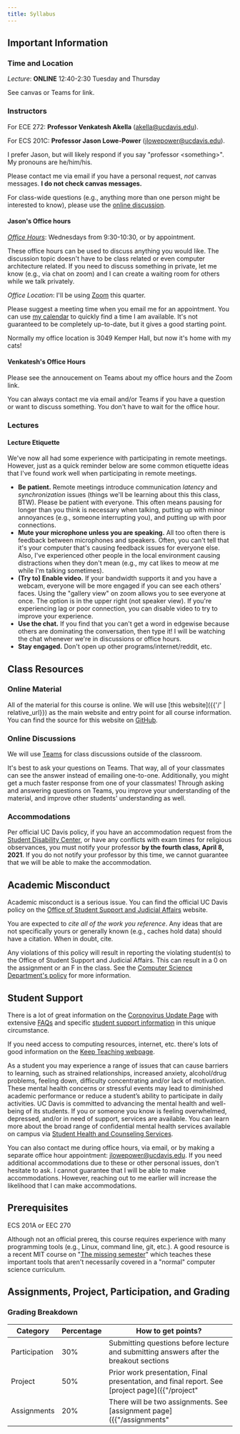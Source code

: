```yaml
---
title: Syllabus
---
```


## Important Information

### Time and Location

*Lecture*: **ONLINE** 12:40-2:30 Tuesday and Thursday

See canvas or Teams for link.

### Instructors

For ECE 272: **Professor Venkatesh Akella** (<akella@ucdavis.edu>).

For ECS 201C: **Professor Jason Lowe-Power** (<jlowepower@ucdavis.edu>).

I prefer Jason, but will likely respond if you say "professor \<something\>".
My pronouns are he/him/his.

Please contact me via email if you have a personal request, *not* canvas messages.
**I do not check canvas messages.**

For class-wide questions (e.g., anything more than one person might be interested to know), please use the [online discussion](#discussion).

#### Jason's Office hours

[*Office Hours*](https://ucdavis.zoom.us/my/jlowepower): Wednesdays from 9:30-10:30, or by appointment.

These office hours can be used to discuss anything you would like.
The discussion topic doesn't have to be class related or even computer architecture related.
If you need to discuss something in private, let me know (e.g., via chat on zoom) and I can create a waiting room for others while we talk privately.

*Office Location*: I'll be using [Zoom](https://ucdavis.zoom.us/my/jlowepower) this quarter.

Please suggest a meeting time when you email me for an appointment.
You can use [my calendar](https://calendar.google.com/calendar/embed?src=jlowepower%40ucdavis.edu&ctz=America%2FLos_Angeles) to quickly find a time I am available.
It's not guaranteed to be completely up-to-date, but it gives a good starting point.

Normally my office location is 3049 Kemper Hall, but now it's home with my cats!

####  Venkatesh's Office Hours

Please see the annoucement on Teams about my office hours and the Zoom link.

You can always contact me via email and/or Teams if you have a question or want to discuss something. 
You don't have to wait for the office hour.  

### Lectures

#### Lecture Etiquette

We've now all had some experience with participating in remote meetings.
However, just as a quick reminder below are some common etiquette ideas that I've found work well when participating in remote meetings.

* **Be patient.** Remote meetings introduce communication *latency* and *synchronization* issues (things we'll be learning about this this class, BTW). Please be patient with everyone. This often means pausing for longer than you think is necessary when talking, putting up with minor annoyances (e.g., someone interrupting you), and putting up with poor connections.
* **Mute your microphone unless you are speaking.** All too often there is feedback between microphones and speakers. Often, you can't tell that it's your computer that's causing feedback issues for everyone else. Also, I've experienced other people in the local environment causing distractions when they don't mean (e.g., my cat likes to meow at me while I'm talking sometimes).
* **(Try to) Enable video.** If your bandwidth supports it and you have a webcam, everyone will be more engaged if you can see each others' faces. Using the "gallery view" on zoom allows you to see everyone at once. The option is in the upper right (not speaker view). If you're experiencing lag or poor connection, you can disable video to try to improve your experience.
* **Use the chat.** If you find that you can't get a word in edgewise because others are dominating the conversation, then type it! I will be watching the chat whenever we're in discussions or office hours.
* **Stay engaged.** Don't open up other programs/internet/reddit, etc.

## Class Resources

### Online Material

All of the material for this course is online.
We will use [this website]({{'/' | relative_url}}) as the main website and entry point for all course information.
You can find the source for this website on [GitHub](https://github.com/jlpteaching/272-201C).

### Online Discussions

We will use [Teams](https://teams.microsoft.com/l/team/19%3a924e0023b9f14f138d90e9133de7b7c0%40thread.tacv2/conversations?groupId=dc1deb3b-d7c2-42a3-9097-6c162e5bb8b3&tenantId=a8046f64-66c0-4f00-9046-c8daf92ff62b) for class discussions outside of the classroom.

It's best to ask your questions on Teams.
That way, all of your classmates can see the answer instead of emailing one-to-one.
Additionally, you might get a much faster response from one of your classmates!
Through asking and answering questions on Teams, you improve your understanding of the material, and improve other students' understanding as well.

### Accommodations

Per official UC Davis policy, if you have an accommodation request from the [Student Disability Center](https://sdc.ucdavis.edu/), or have any conflicts with exam times for religious observances, you must notify your professor **by the fourth class, April 8, 2021**.
If you do not notify your professor by this time, we cannot guarantee that we will be able to make the accommodation.

## Academic Misconduct

Academic misconduct is a serious issue.
You can find the official UC Davis policy on the [Office of Student Support and Judicial Affairs](http://sja.ucdavis.edu/) website.

You are expected to *cite all of the work you reference*.
Any ideas that are not specifically yours or generally known (e.g., caches hold data) should have a citation.
When in doubt, cite.

Any violations of this policy will result in reporting the violating student(s) to the Office of Student Support and Judicial Affairs.
This can result in a 0 on the assignment or an F in the class.
See the [Computer Science Department's policy](https://www.cs.ucdavis.edu/blog/academic-misconduct-policy/) for more information.

## Student Support

There is a lot of great information on the [Coronovirus Update Page](https://studentaffairs.ucdavis.edu/news/coronavirus-update) with extensive [FAQs](https://studentaffairs.ucdavis.edu/news/coronavirus-faqs) and specific [student support information](https://studentaffairs.ucdavis.edu/news/coronavirus-faqs#support) in this unique circumstance.

If you need access to computing resources, internet, etc. there's lots of good information on the [Keep Teaching webpage](https://keepteaching.ucdavis.edu/student-resources).

As a student you may experience a range of issues that can cause barriers to learning, such as strained relationships, increased anxiety, alcohol/drug problems, feeling down, difficulty concentrating and/or lack of motivation.
These mental health concerns or stressful events may lead to diminished academic performance or reduce a student’s ability to participate in daily activities.
UC Davis is committed to advancing the mental health and well-being of its students.
If you or someone you know is feeling overwhelmed, depressed, and/or in need of support, services are available.
You can learn more about the broad range of confidential mental health services available on campus via [Student Health and Counseling Services](https://shcs.ucdavis.edu/).

You can also contact me during office hours, via email, or by making a separate office hour appointment: [jlowepower@ucdavis.edu](mailto:jlowepower@ucdavis.edu).
If you need additional accommodations due to these or other personal issues, don't hesitate to ask.
I cannot guarantee that I will be able to make accommodations.
However, reaching out to me earlier will increase the likelihood that I can make accommodations.

## Prerequisites

ECS 201A or EEC 270

Although not an official prereq, this course requires experience with many programming tools (e.g., Linux, command line, git, etc.).
A good resource is a recent MIT course on "[The missing semester](https://missing.csail.mit.edu/)" which teaches these important tools that aren't necessarily covered in a "normal" computer science curriculum.

## Assignments, Project, Participation, and Grading

### Grading Breakdown

| Category      | Percentage | How to get points? |
|---------------|------------|--------------------|
| Participation | 30%        | Submitting questions before lecture and submitting answers after the breakout sections |
| Project  | 50%        | Prior work presentation, Final presentation, and final report. See [project page]({{"/project" | relative_url}}). |
| Assignments       | 20%        | There will be two assignments. See [assignment page]({{"/assignments" | relative_url}}). |
